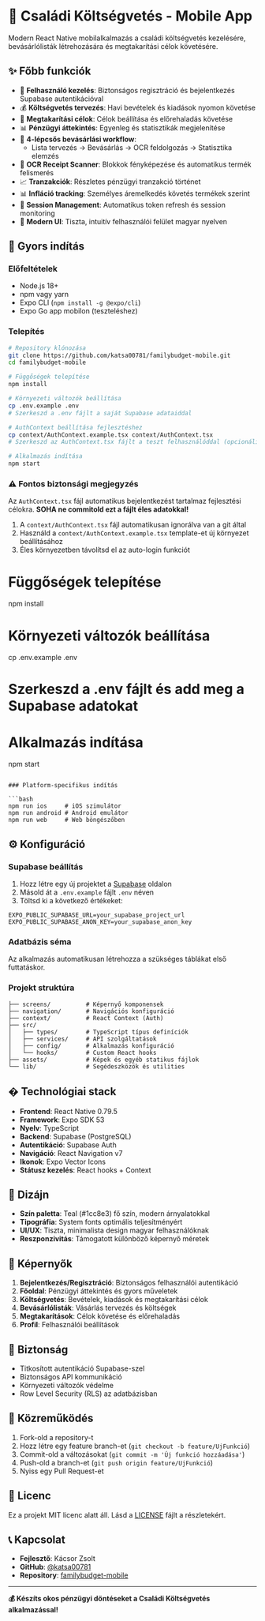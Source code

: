 # 📱 Családi Költségvetés - Mobile App

Modern React Native mobilalkalmazás a családi költségvetés kezelésére, bevásárlólisták létrehozására és megtakarítási célok követésére.

## ✨ Főbb funkciók

- 👥 **Felhasználó kezelés**: Biztonságos regisztráció és bejelentkezés Supabase autentikációval
- 💰 **Költségvetés tervezés**: Havi bevételek és kiadások nyomon követése
- 🎯 **Megtakarítási célok**: Célok beállítása és előrehaladás követése
- 📊 **Pénzügyi áttekintés**: Egyenleg és statisztikák megjelenítése
- 🛒 **4-lépcsős bevásárlási workflow**: 
  - Lista tervezés → Bevásárlás → OCR feldolgozás → Statisztika elemzés
- 📱 **OCR Receipt Scanner**: Blokkok fényképezése és automatikus termék felismerés
- 📈 **Tranzakciók**: Részletes pénzügyi tranzakció történet  
- 📊 **Infláció tracking**: Személyes áremelkedés követés termékek szerint
- 🔄 **Session Management**: Automatikus token refresh és session monitoring
- 🎨 **Modern UI**: Tiszta, intuitív felhasználói felület magyar nyelven

## 🚀 Gyors indítás

### Előfeltételek

- Node.js 18+
- npm vagy yarn
- Expo CLI (`npm install -g @expo/cli`)
- Expo Go app mobilon (teszteléshez)

### Telepítés

```bash
# Repository klónozása
git clone https://github.com/katsa00781/familybudget-mobile.git
cd familybudget-mobile

# Függőségek telepítése
npm install

# Környezeti változók beállítása
cp .env.example .env
# Szerkeszd a .env fájlt a saját Supabase adataiddal

# AuthContext beállítása fejlesztéshez
cp context/AuthContext.example.tsx context/AuthContext.tsx
# Szerkeszd az AuthContext.tsx fájlt a teszt felhasználóddal (opcionális)

# Alkalmazás indítása
npm start
```

### ⚠️ Fontos biztonsági megjegyzés

Az `AuthContext.tsx` fájl automatikus bejelentkezést tartalmaz fejlesztési célokra. **SOHA ne commitold ezt a fájlt éles adatokkal!**

1. A `context/AuthContext.tsx` fájl automatikusan ignorálva van a git által
2. Használd a `context/AuthContext.example.tsx` template-et új környezet beállításához
3. Éles környezetben távolítsd el az auto-login funkciót

# Függőségek telepítése
npm install

# Környezeti változók beállítása
cp .env.example .env
# Szerkeszd a .env fájlt és add meg a Supabase adatokat

# Alkalmazás indítása
npm start
```

### Platform-specifikus indítás

```bash
npm run ios     # iOS szimulátor
npm run android # Android emulátor  
npm run web     # Web böngészőben
```

## ⚙️ Konfiguráció

### Supabase beállítás

1. Hozz létre egy új projektet a [Supabase](https://supabase.com) oldalon
2. Másold át a `.env.example` fájlt `.env` néven
3. Töltsd ki a következő értékeket:

```env
EXPO_PUBLIC_SUPABASE_URL=your_supabase_project_url
EXPO_PUBLIC_SUPABASE_ANON_KEY=your_supabase_anon_key
```

### Adatbázis séma

Az alkalmazás automatikusan létrehozza a szükséges táblákat első futtatáskor.

### Projekt struktúra

```plaintext
├── screens/          # Képernyő komponensek
├── navigation/       # Navigációs konfiguráció
├── context/          # React Context (Auth)
├── src/
│   ├── types/        # TypeScript típus definíciók
│   ├── services/     # API szolgáltatások
│   ├── config/       # Alkalmazás konfiguráció
│   └── hooks/        # Custom React hooks
├── assets/           # Képek és egyéb statikus fájlok
└── lib/              # Segédeszközök és utilities
```

## �️ Technológiai stack

- **Frontend**: React Native 0.79.5
- **Framework**: Expo SDK 53
- **Nyelv**: TypeScript
- **Backend**: Supabase (PostgreSQL)
- **Autentikáció**: Supabase Auth
- **Navigáció**: React Navigation v7
- **Ikonok**: Expo Vector Icons
- **Státusz kezelés**: React hooks + Context

## 🎨 Dizájn

- **Szín paletta**: Teal (#1cc8e3) fő szín, modern árnyalatokkal
- **Tipográfia**: System fonts optimális teljesítményért
- **UI/UX**: Tiszta, minimalista design magyar felhasználóknak
- **Reszponzivitás**: Támogatott különböző képernyő méretek

## 📱 Képernyők

1. **Bejelentkezés/Regisztráció**: Biztonságos felhasználói autentikáció
2. **Főoldal**: Pénzügyi áttekintés és gyors műveletek
3. **Költségvetés**: Bevételek, kiadások és megtakarítási célok
4. **Bevásárlólisták**: Vásárlás tervezés és költségek
5. **Megtakarítások**: Célok követése és előrehaladás
6. **Profil**: Felhasználói beállítások

## 🔐 Biztonság

- Titkosított autentikáció Supabase-szel
- Biztonságos API kommunikáció
- Környezeti változók védelme
- Row Level Security (RLS) az adatbázisban

## 🤝 Közreműködés

1. Fork-old a repository-t
2. Hozz létre egy feature branch-et (`git checkout -b feature/UjFunkció`)
3. Commit-old a változásokat (`git commit -m 'Új funkció hozzáadása'`)
4. Push-old a branch-et (`git push origin feature/UjFunkció`)
5. Nyiss egy Pull Request-et

## 📄 Licenc

Ez a projekt MIT licenc alatt áll. Lásd a [LICENSE](LICENSE) fájlt a részletekért.

## 📞 Kapcsolat

- **Fejlesztő**: Kácsor Zsolt
- **GitHub**: [@katsa00781](https://github.com/katsa00781)
- **Repository**: [familybudget-mobile](https://github.com/katsa00781/familybudget-mobile)

---

**💰 Készíts okos pénzügyi döntéseket a Családi Költségvetés alkalmazással!**
